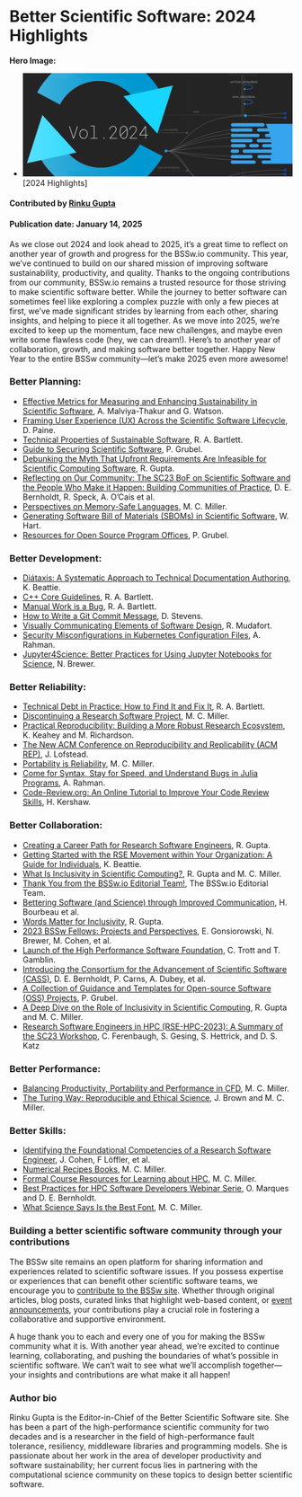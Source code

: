 # Better Scientific Software: 2024 Highlights

**Hero Image:**
- <img src="../../images/Blog_2501_YIR.png" />[2024 Highlights]

#### Contributed by [Rinku Gupta](https://github.com/rinkug "Rinku Gupta GitHub Profile")

#### Publication date: January 14, 2025

As we close out 2024 and look ahead to 2025, it’s a great time to reflect on another year of growth and progress for the BSSw.io community. 
This year, we’ve continued to build on our shared mission of improving software sustainability, productivity, and quality. 
Thanks to the ongoing contributions from our community, BSSw.io remains a trusted resource for those striving to make scientific software better.
While the journey to better software can sometimes feel like exploring a complex puzzle with only a few pieces at first, we’ve made significant strides by learning from each other, sharing insights, and helping to piece it all together. 
As we move into 2025, we’re excited to keep up the momentum, face new challenges, and maybe even write some flawless code (hey, we can dream!).
Here’s to another year of collaboration, growth, and making software better together. Happy New Year to the entire BSSw community—let’s make 2025 even more awesome!

### Better Planning:
* [Effective Metrics for Measuring and Enhancing Sustainability in Scientific Software](https://bssw.io/blog_posts/effective-metrics-for-measuring-and-enhancing-sustainability-in-scientific-software), A. Malviya-Thakur and G. Watson.
* [Framing User Experience (UX) Across the Scientific Software Lifecycle](https://bssw.io/blog_posts/framing-user-experience-ux-across-the-scientific-software-lifecycle), D. Paine.
* [Technical Properties of Sustainable Software](https://bssw.io/blog_posts/technical-properties-of-sustainable-software), R. A. Bartlett.
* [Guide to Securing Scientific Software](https://bssw.io/items/guide-to-securing-scientific-software), P. Grubel.
* [Debunking the Myth That Upfront Requirements Are Infeasible for Scientific Computing Software](https://bssw.io/items/debunking-the-myth-that-upfront-requirements-are-infeasible-for-scientific-computing-software), R. Gupta.
* [Reflecting on Our Community: The SC23 BoF on Scientific Software and the People Who Make it Happen: Building Communities of Practice](https://bssw.io/blog_posts/reflecting-on-our-community-the-sc23-bof-on-scientific-software-and-the-people-who-make-it-happen-building-communities-of-practice), D. E. Bernholdt, R. Speck, A. O’Cais et al.
* [Perspectives on Memory-Safe Languages](https://bssw.io/items/perspectives-on-memory-safe-languages), M. C. Miller.
* [Generating Software Bill of Materials (SBOMs) in Scientific Software](https://bssw.io/blog_posts/generating-software-bill-of-materials-sboms-in-scientific-software), W. Hart.
* [Resources for Open Source Program Offices](https://bssw.io/items/resources-for-open-source-program-offices), P. Grubel.
  
### Better Development:
* [Diátaxis: A Systematic Approach to Technical Documentation Authoring](https://bssw.io/items/diataxis-a-systematic-approach-to-technical-documentation-authoring), K. Beattie.
* [C++ Core Guidelines](https://bssw.io/items/c-core-guidelines), R. A. Bartlett.
* [Manual Work is a Bug](https://bssw.io/items/manual-work-is-a-bug), R. A. Bartlett.
* [How to Write a Git Commit Message](https://bssw.io/items/how-to-write-a-git-commit-message), D. Stevens.
* [Visually Communicating Elements of Software Design](https://bssw.io/blog_posts/visually-communicating-elements-of-software-design), R. Mudafort.
* [Security Misconfigurations in Kubernetes Configuration Files](https://bssw.io/blog_posts/security-misconfigurations-in-kubernetes-configuration-files), A. Rahman.
* [Jupyter4Science: Better Practices for Using Jupyter Notebooks for Science](https://bssw.io/items/jupyter4science-better-practices-for-using-jupyter-notebooks-for-science), N. Brewer.

### Better Reliability:
* [Technical Debt in Practice: How to Find It and Fix It](https://bssw.io/items/technical-debt-in-practice-how-to-find-it-and-fix-it), R. A. Bartlett.
* [Discontinuing a Research Software Project](https://bssw.io/blog_posts/discontinuing-a-research-software-project), M. C. Miller.
* [Practical Reproducibility: Building a More Robust Research Ecosystem](https://bssw.io/blog_posts/practical-reproducibility-building-a-more-robust-research-ecosystem), K. Keahey and M. Richardson.
* [The New ACM Conference on Reproducibility and Replicability (ACM REP)](https://bssw.io/blog_posts/the-new-acm-conference-on-reproducibility-and-replicability-acm-rep), J. Lofstead. 
* [Portability is Reliability](https://bssw.io/items/portability-is-reliability), M. C. Miller.
* [Come for Syntax, Stay for Speed, and Understand Bugs in Julia Programs](https://bssw.io/blog_posts/come-for-syntax-stay-for-speed-and-understand-bugs-in-julia-programs), A. Rahman.
* [Code-Review.org: An Online Tutorial to Improve Your Code Review Skills](https://bssw.io/blog_posts/code-review-org-an-online-tutorial-to-improve-your-code-review-skills), H. Kershaw.

### Better Collaboration:
* [Creating a Career Path for Research Software Engineers](https://bssw.io/items/creating-a-career-path-for-research-software-engineers), R. Gupta.
* [Getting Started with the RSE Movement within Your Organization: A Guide for Individuals](https://bssw.io/items/getting-started-with-the-rse-movement-within-your-organization-a-guide-for-individuals), K. Beattie.
* [What Is Inclusivity in Scientific Computing?](https://bssw.io/items/what-is-inclusivity-in-scientific-computing), R. Gupta and M. C. Miller.
* [Thank You from the BSSw.io Editorial Team!](https://bssw.io/blog_posts/thank-you-from-the-bssw-io-editorial-team), The BSSw.io Editorial Team.
* [Bettering Software (and Science) through Improved Communication](https://bssw.io/blog_posts/bettering-software-and-science-through-improved-communication), H. Bourbeau et al.
* [Words Matter for Inclusivity](https://bssw.io/items/words-matter-for-inclusivity), R. Gupta.
* [2023 BSSw Fellows: Projects and Perspectives](https://bssw.io/blog_posts/2023-bssw-fellows-projects-and-perspectives), E. Gonsiorowski, N. Brewer, M. Cohen, et al.
* [Launch of the High Performance Software Foundation](https://bssw.io/blog_posts/launch-of-the-high-performance-software-foundation), C. Trott and T. Gamblin.
* [Introducing the Consortium for the Advancement of Scientific Software (CASS)](https://bssw.io/blog_posts/introducing-the-consortium-for-the-advancement-of-scientific-software-cass), D. E. Bernholdt, P. Carns, A. Dubey, et al.
* [A Collection of Guidance and Templates for Open-source Software (OSS) Projects](https://bssw.io/items/a-collection-of-guidance-and-templates-for-open-source-software-oss-projects), P. Grubel.
* [A Deep Dive on the Role of Inclusivity in Scientific Computing](https://bssw.io/blog_posts/a-deep-dive-on-the-role-of-inclusivity-in-scientific-computing), R. Gupta and M. C. Miller.
* [Research Software Engineers in HPC (RSE-HPC-2023): A Summary of the SC23 Workshop](https://bssw.io/blog_posts/research-software-engineers-in-hpc-rse-hpc-2023-a-summary-of-the-sc23-workshop), C. Ferenbaugh, S. Gesing, S. Hettrick, and D. S. Katz

### Better Performance:
* [Balancing Productivity, Portability and Performance in CFD](https://bssw.io/items/balancing-productivity-portability-and-performance-in-cfd), M. C. Miller. 
* [The Turing Way: Reproducible and Ethical Science](https://bssw.io/items/the-turing-way-reproducible-and-ethical-science), J. Brown and M. C. Miller.

### Better Skills:
* [Identifying the Foundational Competencies of a Research Software Engineer](https://bssw.io/blog_posts/identifying-the-foundational-competencies-of-a-research-software-engineer), J. Cohen, F Löffler, et al.
* [Numerical Recipes Books](https://bssw.io/items/numerical-recipes-books), M. C. Miller.
* [Formal Course Resources for Learning about HPC](https://bssw.io/items/formal-course-resources-for-learning-about-hpc), M. C. Miller.
* [Best Practices for HPC Software Developers Webinar Serie](https://bssw.io/items/best-practices-for-hpc-software-developers-webinar-series), O. Marques and D. E. Bernholdt.
* [What Science Says Is the Best Font](https://bssw.io/items/what-science-says-is-the-best-font), M. C. Miller.
  
### Building a better scientific software community through your contributions

The BSSw site remains an open platform for sharing information and experiences related to scientific software issues. If you possess expertise or experiences that can benefit other scientific software teams, we encourage you to [contribute to the BSSw site](https://bssw.io/pages/what-to-contribute-content-for-better-scientific-software). Whether through original articles, blog posts, curated links that highlight web-based content, or [event announcements](https://bssw.io/events), your contributions play a crucial role in fostering a collaborative and supportive environment.

A huge thank you to each and every one of you for making the BSSw community what it is. 
With another year ahead, we’re excited to continue learning, collaborating, and pushing the boundaries of what’s possible in scientific software. 
We can’t wait to see what we’ll accomplish together—your insights and contributions are what make it all happen!


### Author bio
Rinku Gupta is the Editor-in-Chief of the Better Scientific Software site. She has been a part of the high-performance scientific community for two decades and is a researcher in the field of high-performance fault tolerance, resiliency, middleware libraries and programming models. She is passionate about her work in the area of developer productivity and software sustainability; her current focus lies in partnering with the computational science community on these topics to design better scientific software.

<!---
Publish: yes
Track: community
Pinned: no
RSS Update: 2025-01-14
Topics: projects and organizations
--->
